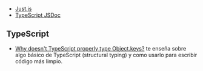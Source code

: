 -  [Just.js](https://github.com/just-js/just)
- [TypeScript JSDoc](https://www.typescriptlang.org/docs/handbook/jsdoc-supported-types.html)

## TypeScript

- [Why doesn't TypeScript properly type Object.keys?](https://alexharri.com/blog/typescript-structural-typing) te enseña sobre algo básico de TypeScript (structural typing) y como usarlo para escribir código más limpio.
